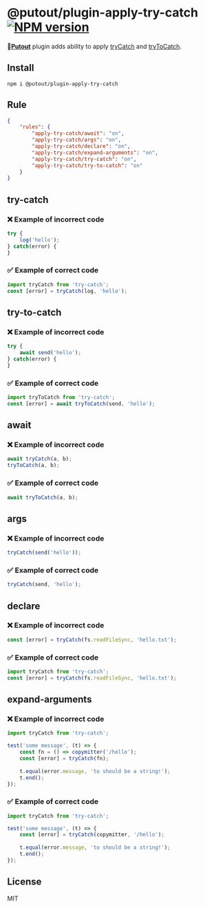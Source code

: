 # @putout/plugin-apply-try-catch [![NPM version][NPMIMGURL]][NPMURL]

[NPMIMGURL]: https://img.shields.io/npm/v/@putout/plugin-apply-try-catch.svg?style=flat&longCache=true
[NPMURL]: https://npmjs.org/package/@putout/plugin-apply-try-catch "npm"

🐊[**Putout**](https://github.com/coderaiser/putout) plugin adds ability to apply [tryCatch](https://github.com/coderaiser/try-catch) and [tryToCatch](https://github.com/coderaiser/try-to-catch).

## Install

```
npm i @putout/plugin-apply-try-catch
```

## Rule

```json
{
    "rules": {
        "apply-try-catch/await": "on",
        "apply-try-catch/args": "on",
        "apply-try-catch/declare": "on",
        "apply-try-catch/expand-arguments": "on",
        "apply-try-catch/try-catch": "on",
        "apply-try-catch/try-to-catch": "on"
    }
}
```

## try-catch

### ❌ Example of incorrect code

```js
try {
    log('hello');
} catch(error) {
}
```

### ✅ Example of correct code

```js
import tryCatch from 'try-catch';
const [error] = tryCatch(log, 'hello');
```

## try-to-catch

### ❌ Example of incorrect code

```js
try {
    await send('hello');
} catch(error) {
}
```

### ✅ Example of correct code

```js
import tryToCatch from 'try-catch';
const [error] = await tryToCatch(send, 'hello');
```

## await

### ❌ Example of incorrect code

```js
await tryCatch(a, b);
tryToCatch(a, b);
```

### ✅ Example of correct code

```js
await tryToCatch(a, b);
```

## args

### ❌ Example of incorrect code

```js
tryCatch(send('hello'));
```

### ✅ Example of correct code

```js
tryCatch(send, 'hello');
```

## declare

### ❌ Example of incorrect code

```js
const [error] = tryCatch(fs.readFileSync, 'hello.txt');
```

### ✅ Example of correct code

```js
import tryCatch from 'try-catch';
const [error] = tryCatch(fs.readFileSync, 'hello.txt');
```

## expand-arguments

### ❌ Example of incorrect code

```js
import tryCatch from 'try-catch';

test('some message', (t) => {
    const fn = () => copymitter('/hello');
    const [error] = tryCatch(fn);
    
    t.equal(error.message, 'to should be a string!');
    t.end();
});
```

### ✅ Example of correct code

```js
import tryCatch from 'try-catch';

test('some message', (t) => {
    const [error] = tryCatch(copymitter, '/hello');
    
    t.equal(error.message, 'to should be a string!');
    t.end();
});
```

## License

MIT
